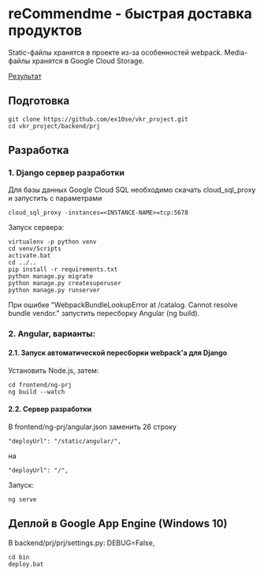 # reCommendme - быстрая доставка продуктов
Static-файлы хранятся в проекте из-за особенностей webpack. Media-файлы хранятся в Google Cloud Storage.

[Результат](https://recommendme-303303.ew.r.appspot.com/)
## Подготовка
    git clone https://github.com/ex10se/vkr_project.git
    cd vkr_project/backend/prj

## Разработка
### 1. Django сервер разработки
Для базы данных Google Cloud SQL необходимо скачать cloud_sql_proxy и запустить с параметрами

    cloud_sql_proxy -instances=<INSTANCE-NAME>=tcp:5678
Запуск сервера:

    virtualenv -p python venv
    cd venv/Scripts
    activate.bat
    cd ../..
    pip install -r requirements.txt
    python manage.py migrate
    python manage.py createsuperuser
    python manage.py runserver

При ошибке "WebpackBundleLookupError at /catalog. Cannot resolve bundle vendor." запустить пересборку Angular (ng build).
### 2. Angular, варианты:
#### 2.1. Запуск автоматической пересборки webpack'а для Django
Установить Node.js, затем:

    cd frontend/ng-prj
    ng build --watch
#### 2.2. Сервер разработки
В frontend/ng-prj/angular.json заменить 26 строку

    "deployUrl": "/static/angular/",
на 

    "deployUrl": "/",
Запуск:

    ng serve
## Деплой в Google App Engine (Windows 10)
В backend/prj/prj/settings.py: DEBUG=False,

    cd bin
    deploy.bat
